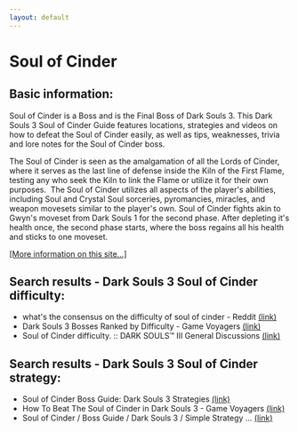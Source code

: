 ```yaml
---
layout: default
---
```

# Soul of Cinder

## Basic information:
Soul of Cinder is a Boss and is the Final Boss of Dark Souls 3. This Dark Souls 3 Soul of Cinder Guide features locations, strategies and videos on how to defeat the Soul of Cinder easily, as well as tips, weaknesses, trivia and lore notes for the Soul of Cinder boss.

The Soul of Cinder is seen as the amalgamation of all the Lords of Cinder, where it serves as the last line of defense inside the Kiln of the First Flame, testing any who seek the Kiln to link the Flame or utilize it for their own purposes.  The Soul of Cinder utilizes all aspects of the player's abilities, including Soul and Crystal Soul sorceries, pyromancies, miracles, and weapon movesets similar to the player's own. Soul of Cinder fights akin to Gwyn's moveset from Dark Souls 1 for the second phase. After depleting it's health once, the second phase starts, where the boss regains all his health and sticks to one moveset.


[[More information on this site...]](https://darksouls3.wiki.fextralife.com//Soul+of+Cinder)

## Search results - Dark Souls 3 Soul of Cinder difficulty:
- what's the consensus on the difficulty of soul of cinder - Reddit [(link)](https://www.reddit.com/r/darksouls3/comments/zzliax/whats_the_consensus_on_the_difficulty_of_soul_of/)
- Dark Souls 3 Bosses Ranked by Difficulty - Game Voyagers [(link)](https://gamevoyagers.com/dark-souls-3-bosses-ranked-difficulty/)
- Soul of Cinder difficulty. :: DARK SOULS™ III General Discussions [(link)](https://steamcommunity.com/app/374320/discussions/0/357286119114869881/)

## Search results - Dark Souls 3 Soul of Cinder strategy:
- Soul of Cinder Boss Guide: Dark Souls 3 Strategies [(link)](https://www.zleague.gg/theportal/beat-soul-of-cinder/)
- How To Beat The Soul of Cinder in Dark Souls 3 - Game Voyagers [(link)](https://gamevoyagers.com/how-to-beat-the-soul-of-cinder-in-dark-souls-3/)
- Soul of Cinder / Boss Guide / Dark Souls 3 / Simple Strategy ... [(link)](https://www.youtube.com/watch?v=Am2N-50IVWc)
